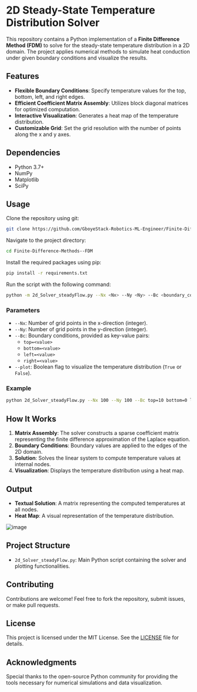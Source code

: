 
# 2D Steady-State Temperature Distribution Solver

This repository contains a Python implementation of a **Finite Difference Method (FDM)** to solve for the steady-state temperature distribution in a 2D domain. The project applies numerical methods to simulate heat conduction under given boundary conditions and visualize the results.

## Features
- **Flexible Boundary Conditions**: Specify temperature values for the top, bottom, left, and right edges.
- **Efficient Coefficient Matrix Assembly**: Utilizes block diagonal matrices for optimized computation.
- **Interactive Visualization**: Generates a heat map of the temperature distribution.
- **Customizable Grid**: Set the grid resolution with the number of points along the x and y axes.

## Dependencies
- Python 3.7+
- NumPy
- Matplotlib
- SciPy


## Usage
Clone the repository using git:
```bash
git clone https://github.com/GboyeStack-Robotics-ML-Engineer/Finite-Difference-Methods--FDM-.git
```
Navigate to the project directory:
```bash
cd Finite-Difference-Methods--FDM
```
Install the required packages using pip:
```bash
pip install -r requirements.txt
```

Run the script with the following command:
```bash
python -m 2d_Solver_steadyFlow.py --Nx <Nx> --Ny <Ny> --Bc <boundary_conditions> --plot <True/False>
```

### Parameters
- `--Nx`: Number of grid points in the x-direction (integer).
- `--Ny`: Number of grid points in the y-direction (integer).
- `--Bc`: Boundary conditions, provided as key-value pairs:
  - `top=<value>`
  - `bottom=<value>`
  - `left=<value>`
  - `right=<value>`
- `--plot`: Boolean flag to visualize the temperature distribution (`True` or `False`).

### Example
```bash
python 2d_Solver_steadyFlow.py --Nx 100 --Ny 100 --Bc top=10 bottom=0 left=0 right=0 --plot True
```

## How It Works
1. **Matrix Assembly**: The solver constructs a sparse coefficient matrix representing the finite difference approximation of the Laplace equation.
2. **Boundary Conditions**: Boundary values are applied to the edges of the 2D domain.
3. **Solution**: Solves the linear system to compute temperature values at internal nodes.
4. **Visualization**: Displays the temperature distribution using a heat map.

## Output
- **Textual Solution**: A matrix representing the computed temperatures at all nodes.
- **Heat Map**: A visual representation of the temperature distribution.

![image](https://github.com/user-attachments/assets/65156c63-645d-4b3b-97ad-3408e9fa44cb)

## Project Structure
- `2d_Solver_steadyFlow.py`: Main Python script containing the solver and plotting functionalities.

## Contributing
Contributions are welcome! Feel free to fork the repository, submit issues, or make pull requests.

## License
This project is licensed under the MIT License. See the [LICENSE](LICENSE) file for details.

## Acknowledgments
Special thanks to the open-source Python community for providing the tools necessary for numerical simulations and data visualization.
